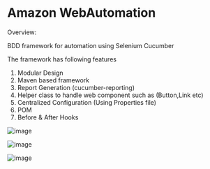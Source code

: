 # Amazon WebAutomation

Overview:

BDD framework for automation using Selenium Cucumber

The framework has following features

1. Modular Design
2. Maven based framework
3. Report Generation (cucumber-reporting)
4. Helper class to handle web component such as (Button,Link etc)
5. Centralized Configuration (Using Properties file)
6. POM
7. Before & After Hooks

![image](https://user-images.githubusercontent.com/114861563/193453080-c7a25dc4-aeae-462b-b323-db17d140fcb5.png)

![image](https://user-images.githubusercontent.com/114861563/193453108-03f1814a-2aca-40e3-8e5f-f57189d61175.png)

![image](https://user-images.githubusercontent.com/114861563/193453116-49ed1387-cad6-45a5-b89c-29eb7c6049aa.png)
